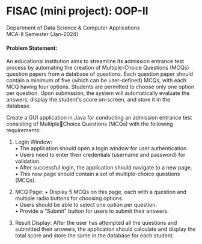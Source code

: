 # FISAC (mini project): OOP-II  
Department of Data Science & Computer Applications  
MCA-II Semester (Jan-2024)  

#### Problem Statement:  
An educational institution aims to streamline its admission entrance test process by automating the 
creation of Multiple-Choice Questions (MCQs) question papers from a database of questions. Each 
question paper should contain a minimum of five (which can be user-defined) MCQs, with each MCQ 
having four options. Students are permitted to choose only one option per question. Upon submission, 
the system will automatically evaluate the answers, display the student's score on-screen, and store it in 
the database.  

Create a GUI application in Java for conducting an admission entrance test consisting of MultipleChoice Questions (MCQs) with the following requirements:

1. Login Window:  
• The application should open a login window for user authentication.  
• Users need to enter their credentials (username and password) for validation.  
• After successful login, the application should navigate to a new page.  
• This new page should contain a set of multiple-choice questions (MCQs).  

2. MCQ Page:
• Display 5 MCQs on this page, each with a question and multiple radio buttons for choosing options.  
• Users should be able to select one option per question.  
• Provide a "Submit" button for users to submit their answers.  

3. Result Display:
After the user has attempted all the questions and submitted their answers, the application should calculate and display the total score and store the same in the database for each student.  
